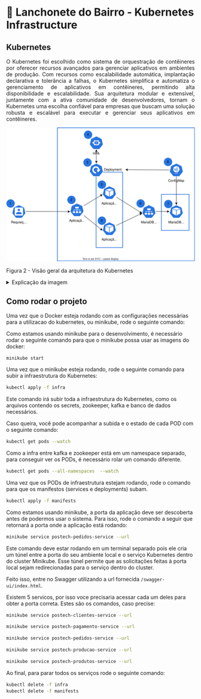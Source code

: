 # 🍔 Lanchonete do Bairro - Kubernetes Infrastructure

## Kubernetes

<p align="justify">
  O Kubernetes foi escolhido como sistema de orquestração de contêineres por oferecer recursos avançados para gerenciar aplicativos em ambientes de produção. Com recursos como escalabilidade automática, implantação declarativa e tolerância a falhas, o Kubernetes simplifica e automatiza o gerenciamento de aplicativos em contêineres, permitindo alta disponibilidade e escalabilidade. Sua arquitetura modular e extensível, juntamente com a ativa comunidade de desenvolvedores, tornam o Kubernetes uma escolha confiável para empresas que buscam uma solução robusta e escalável para executar e gerenciar seus aplicativos em contêineres.
</p>

<p align="center">
  <img src="https://raw.githubusercontent.com/postech-lanchonete/.github/cc2cb83e979e24eb2e68a7922c901f8773379bdf/profile/figura_2_kube.svg" />
</p>

Figura 2 - Visão geral da arquitetura do Kubernetes
<details>
  <summary>Explicação da imagem</summary>
  <ol>
    <li>Requisição Externa: A requisição inicial é originada externamente e direcionada ao sistema. </li>
    <li>Service "lanchonetebairro": Este serviço atua como ponto de entrada para a aplicação principal. O arquivo de configuração "<b>lanchonetebairro-svc.yaml</b>" define esse serviço, que desempenha um papel fundamental no roteamento da requisição para o destino adequado.</li>
    <li>Deployment: Esta camada consiste nos pods que compõem a aplicação. O arquivo de configuração "<b>lanchonetebairro-deployment.yaml</b>" define como esses pods são criados e escalados.</li>
    <li>HPA (Horizontal Pod Autoscaler): O arquivo de configuração "<b>lanchonetebairro-hpa.yaml</b>" define o HPA, que é responsável por ajustar automaticamente o número de réplicas dos pods com base na carga de trabalho, garantindo escalabilidade.</li>
    <li>Pods: São as instâncias individuais da aplicação que foram criadas de acordo com as especificações definidas no <b>deployment</b>.</li>
    <li>Service do banco de dados MariaDB: O arquivo "<b>db-svc.yaml</b>" configura o service que fornece uma interface para acessar o banco de dados MariaDB.</li>
    <li>Pod do MariaDB: O arquivo "<b>db-pod.yaml</b>" define o pod responsável por executar o banco de dados MariaDB.</li>
    <li>ConfigMap: O arquivo "<b>db.configmap.yaml</b>" define o ConfigMap, que é utilizado para armazenar e fornecer configurações para os componentes do sistema, como senhas e outras informações sensíveis.</li>
  </ol>

  <p align="justify">
    Essas camadas e serviços trabalham juntos para garantir que a requisição seja encaminhada corretamente, que a aplicação esteja disponível, escalável e que haja uma conexão adequada com o banco de dados.
  </p>
</details>

## Como rodar o projeto

Uma vez que o Docker esteja rodando com as configurações necessárias para a utilizacao do kubernetes, ou minikube, rode o seguinte comando:

Como estamos usando minikube para o desenvolvimento, é necessário rodar o seguinte comando para que o minikube possa usar as imagens do docker:

```shell
minikube start
```

Uma vez que o minikube esteja rodando, rode o seguinte comando para subir a infraestrutura do Kubernetes:

```sh
kubectl apply -f infra
```

Este comando irá subir toda a infraestrutura do Kubernetes, como os arquivos contendo os secrets, zookeeper, kafka e banco de dados necessários.

Caso queira, você pode acompanhar a subida e o estado de cada POD com o seguinte comando:

```sh
kubectl get pods --watch
```

Como a infra entre kafka e zookeeper está em um namespace separado, para conseguir ver os PODs, é necessário rolar um comando diferente.

```sh
kubectl get pods --all-namespaces  --watch
```

Uma vez que os PODs de infraestrutura estejam rodando, rode o comando para que os manifestos (services e deployments) subam.


```sh
kubectl apply -f manifests
```

Como estamos usando minikube, a porta da aplicação deve ser descoberta antes de podermos usar o sistema. Para isso, rode o comando a seguir que retornará a porta onde a aplicação está rodando:

```sh
minikube service postech-pedidos-service --url
```

Este comando deve estar rodando em um terminal separado pois ele cria um túnel entre a porta do seu ambiente local e o serviço Kubernetes dentro do cluster Minikube. Esse túnel permite que as solicitações feitas à porta local sejam redirecionadas para o serviço dentro do cluster.

Feito isso, entre no Swagger utilizando a url fornecida `/swagger-ui/index.html`.

Existem 5 servicos, por isso voce precisaria acessar cada um deles para obter a porta correta. Estes são os comandos, caso precise:

```sh
minikube service postech-clientes-service --url
```

```sh
minikube service postech-pagamento-service --url
```

```sh
minikube service postech-pedidos-service --url
```

```sh
minikube service postech-producao-service --url
```

```sh
minikube service postech-produtos-service --url
```

Ao final, para parar todos os serviços rode o seguinte comando:

```sh
kubectl delete -f infra
kubectl delete -f manifests
```

